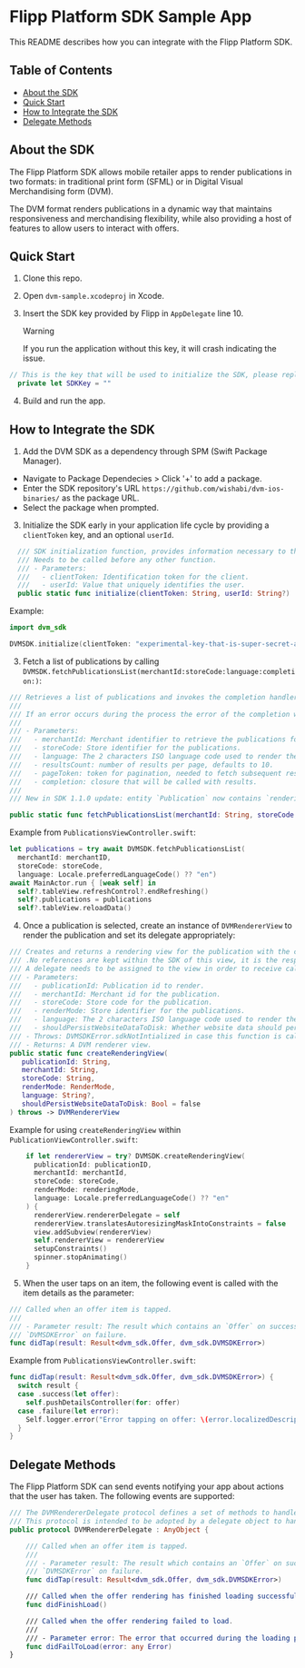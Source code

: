 # Flipp Platform SDK Sample App

This README describes how you can integrate with the Flipp Platform SDK.

## Table of Contents

- [About the SDK](#about)
- [Quick Start](#quick-start)
- [How to Integrate the SDK](#how-to)
- [Delegate Methods](#delegate-methods)

## About the SDK <a name="about"></a>

The Flipp Platform SDK allows mobile retailer apps to render publications in two
formats: in traditional print form (SFML) or in Digital Visual Merchandising
form (DVM).

The DVM format renders publications in a dynamic way that maintains
responsiveness and merchandising flexibility, while also providing a host of
features to allow users to interact with offers.

## Quick Start <a name="quick-start"></a>

1. Clone this repo.

2. Open `dvm-sample.xcodeproj` in Xcode.

3. Insert the SDK key provided by Flipp in `AppDelegate` line 10.
   > [!WARNING]
   >
   > If you run the application without this key, it will crash indicating the
   > issue.

```swift
// This is the key that will be used to initialize the SDK, please replace the value with the key provided by Flipp.
  private let SDKKey = ""
```

4. Build and run the app.

## How to Integrate the SDK <a name="how-to"></a>

1. Add the DVM SDK as a dependency through SPM (Swift Package Manager).

- Navigate to Package Dependecies > Click '+' to add a package.
- Enter the SDK repository's URL `https://github.com/wishabi/dvm-ios-binaries/`
  as the package URL.
- Select the package when prompted.

3. Initialize the SDK early in your application life cycle by providing a
   `clientToken` key, and an optional `userId`.

```swift
  /// SDK initialization function, provides information necessary to the SDK.
  /// Needs to be called before any other function.
  /// - Parameters:
  ///   - clientToken: Identification token for the client.
  ///   - userId: Value that uniquely identifies the user.
  public static func initialize(clientToken: String, userId: String?)
```

Example:

```swift
import dvm_sdk

DVMSDK.initialize(clientToken: "experimental-key-that-is-super-secret-and-secure-prd", userId: nil)
```

3. Fetch a list of publications by calling
   `DVMSDK.fetchPublicationsList(merchantId:storeCode:language:completion:)`:

```swift
/// Retrieves a list of publications and invokes the completion handler with the results.
///
/// If an error occurs during the process the error of the completion will be non nil and the publication list will be empty.
///
/// - Parameters:
///   - merchantId: Merchant identifier to retrieve the publications for.
///   - storeCode: Store identifier for the publications.
///   - language: The 2 characters ISO language code used to render the publication.
///   - resultsCount: number of results per page, defaults to 10.
///   - pageToken: token for pagination, needed to fetch subsequent results.
///   - completion: closure that will be called with results.
///
/// New in SDK 1.1.0 update: entity `Publication` now contains `renderingTypes` member, an array of `RenderingType` which indicates the available rendering modes for the publication.

public static func fetchPublicationsList(merchantId: String, storeCode: String, language: String, resultsCount: Int = 10, pageToken: String? = nil, completion: @escaping PublicationsListCompletion) throws
```

Example from `PublicationsViewController.swift`:

```swift
let publications = try await DVMSDK.fetchPublicationsList(
  merchantId: merchantID,
  storeCode: storeCode,
  language: Locale.preferredLanguageCode() ?? "en")
await MainActor.run { [weak self] in
  self?.tableView.refreshControl?.endRefreshing()
  self?.publications = publications
  self?.tableView.reloadData()
```

4. Once a publication is selected, create an instance of `DVMRendererView` to
   render the publication and set its delegate appropriately:

```swift
/// Creates and returns a rendering view for the publication with the corresponding id, respecting the requested rendering mode.
/// .No references are kept within the SDK of this view, it is the responsibility of the caller to prevent deallocation.
/// A delegate needs to be assigned to the view in order to receive callbacks from its while rendering.
/// - Parameters:
///   - publicationId: Publication id to render.
///   - merchantId: Merchant id for the publication.
///   - storeCode: Store code for the publication.
///   - renderMode: Store identifier for the publications.
///   - language: The 2 characters ISO language code used to render the publication.
///   - shouldPersistWebsiteDataToDisk: Whether website data should persist to disk (default is false).
/// - Throws: DVMSDKError.sdkNotIntialized in case this function is called before initializing the SDK
/// - Returns: A DVM renderer view.
public static func createRenderingView(
   publicationId: String,
   merchantId: String,
   storeCode: String,
   renderMode: RenderMode,
   language: String?,
   shouldPersistWebsiteDataToDisk: Bool = false
) throws -> DVMRendererView
```

Example for using `createRenderingView` within
`PublicationViewController.swift`:

```swift
    if let rendererView = try? DVMSDK.createRenderingView(
      publicationId: publicationID,
      merchantId: merchantId,
      storeCode: storeCode,
      renderMode: renderingMode,
      language: Locale.preferredLanguageCode() ?? "en"
    ) {
      rendererView.rendererDelegate = self
      rendererView.translatesAutoresizingMaskIntoConstraints = false
      view.addSubview(rendererView)
      self.rendererView = rendererView
      setupConstraints()
      spinner.stopAnimating()
    }
```

5. When the user taps on an item, the following event is called with the item
   details as the parameter:

```swift
/// Called when an offer item is tapped.
///
/// - Parameter result: The result which contains an `Offer` on success or a
/// `DVMSDKError` on failure.
func didTap(result: Result<dvm_sdk.Offer, dvm_sdk.DVMSDKError>)
```

Example from `PublicationsViewController.swift`:

```swift
func didTap(result: Result<dvm_sdk.Offer, dvm_sdk.DVMSDKError>) {
  switch result {
  case .success(let offer):
    self.pushDetailsController(for: offer)
  case .failure(let error):
    Self.logger.error("Error tapping on offer: \(error.localizedDescription)")
  }
}
```

## Delegate Methods <a name="delegate-methods"></a>

The Flipp Platform SDK can send events notifying your app about actions that the
user has taken. The following events are supported:

```swift
/// The DVMRendererDelegate protocol defines a set of methods to handle interactions and state changes related to the rendering of offers.
/// This protocol is intended to be adopted by a delegate object to handle tap events, successful loading, and failure scenarios from an offer rendering view.
public protocol DVMRendererDelegate : AnyObject {

    /// Called when an offer item is tapped.
    ///
    /// - Parameter result: The result which contains an `Offer` on success or a
    /// `DVMSDKError` on failure.
    func didTap(result: Result<dvm_sdk.Offer, dvm_sdk.DVMSDKError>)

    /// Called when the offer rendering has finished loading successfully.
    func didFinishLoad()

    /// Called when the offer rendering failed to load.
    ///
    /// - Parameter error: The error that occurred during the loading process.
    func didFailToLoad(error: any Error)
}
```
